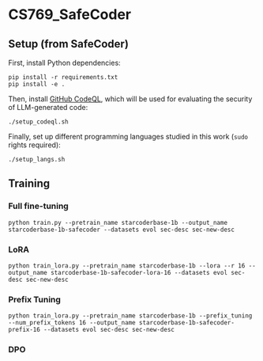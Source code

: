 # CS769_SafeCoder

## Setup (from SafeCoder)
First, install Python dependencies:
```console
pip install -r requirements.txt
pip install -e .
```
Then, install [GitHub CodeQL](https://codeql.github.com/), which will be used for evaluating the security of LLM-generated code:
```console
./setup_codeql.sh
```
Finally, set up different programming languages studied in this work (`sudo` rights required):
```console
./setup_langs.sh
```

## Training
### Full fine-tuning
```console
python train.py --pretrain_name starcoderbase-1b --output_name starcoderbase-1b-safecoder --datasets evol sec-desc sec-new-desc
```
### LoRA
```console
python train_lora.py --pretrain_name starcoderbase-1b --lora --r 16 --output_name starcoderbase-1b-safecoder-lora-16 --datasets evol sec-desc sec-new-desc
```
### Prefix Tuning
```console
python train_lora.py --pretrain_name starcoderbase-1b --prefix_tuning --num_prefix_tokens 16 --output_name starcoderbase-1b-safecoder-prefix-16 --datasets evol sec-desc sec-new-desc
```
### DPO
